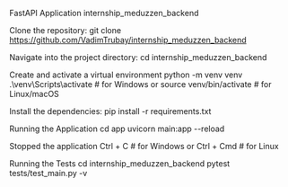 FastAPI Application internship_meduzzen_backend

Clone the repository:
git clone https://github.com/VadimTrubay/internship_meduzzen_backend

Navigate into the project directory:
cd internship_meduzzen_backend

Create and activate a virtual environment
python -m venv venv
.\venv\Scripts\activate  # for Windows or 
source venv/bin/activate  # for Linux/macOS

Install the dependencies:
pip install -r requirements.txt

Running the Application
cd app
uvicorn main:app --reload

Stopped the application
Ctrl + C  # for Windows or
Ctrl + Cmd # for Linux

Running the Tests
cd internship_meduzzen_backend
pytest tests/test_main.py -v
